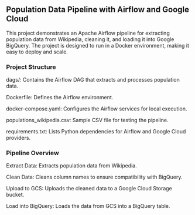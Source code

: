 ## Population Data Pipeline with Airflow and Google Cloud
This project demonstrates an Apache Airflow pipeline for extracting population data from Wikipedia, cleaning it, and loading it into Google BigQuery. The project is designed to run in a Docker environment, making it easy to deploy and scale.

### Project Structure
dags/: Contains the Airflow DAG that extracts and processes population data.

Dockerfile: Defines the Airflow environment.

docker-compose.yaml: Configures the Airflow services for local execution.

populations_wikipedia.csv: Sample CSV file for testing the pipeline.

requirements.txt: Lists Python dependencies for Airflow and Google Cloud providers.

### Pipeline Overview
Extract Data: Extracts population data from Wikipedia.

Clean Data: Cleans column names to ensure compatibility with BigQuery.

Upload to GCS: Uploads the cleaned data to a Google Cloud Storage bucket.

Load into BigQuery: Loads the data from GCS into a BigQuery table.
